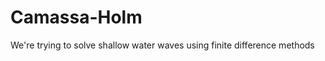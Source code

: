 Camassa-Holm
============

We're trying to solve shallow water waves using finite difference methods
